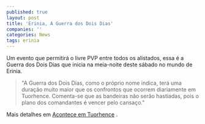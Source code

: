 ```yaml
---
published: true
layout: post
title: 'Erinia, A Guerra dos Dois Dias'
companies: ''
categories: News
tags: erinia
---
```

Um evento que permitirá o livre PVP entre todos os alistados, essa é a Guerra dos Dois Dias que inicia na meia-noite deste sábado no mundo de Erinia.

> "A Guerra dos Dois Dias, como o próprio nome indica, terá uma duração muito maior que os confrontos que ocorrem diariamente em Tuorhence. Comenta-se que as bandeiras não serão hastiadas, pois o plano dos comandantes é vencer pelo cansaço."

Mais detalhes em <a href="http://www.ignisgames.com.br/erinia/comunidade/acont_dia-a-dia.php" target="_blank">Acontece em Tuorhence</a>
.